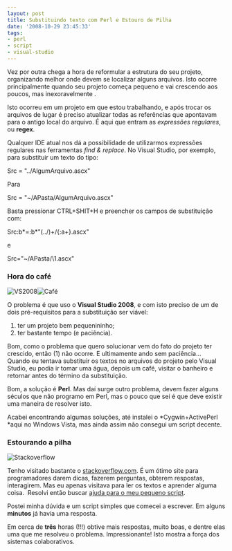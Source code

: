 ```yaml
---
layout: post
title: Substituindo texto com Perl e Estouro de Pilha
date: '2008-10-29 23:45:33'
tags:
- perl
- script
- visual-studio
---
```



Vez por outra chega a hora de reformular a estrutura do seu projeto, organizando melhor onde devem se localizar alguns arquivos. Isto ocorre principalmente quando seu projeto começa pequeno e vai crescendo aos poucos, mas inexoravelmente .

Isto ocorreu em um projeto em que estou trabalhando, e após trocar os arquivos de lugar é preciso atualizar todas as referências que apontavam para o antigo local do arquivo. É aqui que entram as *expressões regulares*, ou **regex**.

Qualquer IDE atual nos dá a possibilidade de utilizarmos expressões regulares nas ferramentas *find & replace*. No Visual Studio, por exemplo, para substituir um texto do tipo:

Src = "../AlgumArquivo.ascx"

Para

Src = "~/APasta/AlgumArquivo.ascx"

Basta pressionar CTRL+SHIT+H e preencher os campos de substituição com:

Src:b*=:b*"(\.\./)+/{:a+}.ascx"

e

Src="~/APasta/\1.ascx"

### Hora do café

![](http://i.msdn.microsoft.com/bb969057.VS08CorpBlue220(en-us).png "VS2008")![](http://upload.wikimedia.org/wikipedia/commons/thumb/f/f5/Cup-o-cofee-simple.svg/200px-Cup-o-cofee-simple.svg.png "Café")

O problema é que uso o **Visual Studio 2008**, e com isto preciso de um de dois pré-requisitos para a substituição ser viável:

1. ter um projeto bem pequenininho;
2. ter bastante tempo (e paciência).

Bom, como o problema que quero solucionar vem do fato do projeto ter crescido, então (1) não ocorre. E ultimamente ando sem paciência… Quando eu tentava substituir os textos no arquivos do projeto pelo Visual Studio, eu podia ir tomar uma água, depois um café, visitar o banheiro e retornar antes do término da substituição.

Bom, a solução é **Perl**. Mas daí surge outro problema, devem fazer alguns séculos que não programo em Perl, mas o pouco que sei é que deve existir uma maneira de resolver isto.

Acabei encontrando algumas soluções, até instalei o *Cygwin+ActivePerl *aqui no Windows Vista, mas ainda assim não consegui um script decente.

### Estourando a pilha

![](http://stackoverflow.com/Content/Img/stackoverflow-logo-250.png "Stackoverflow")

Tenho visitado bastante o [stackoverflow.com](http://stackoverflow.com). É um ótimo site para programadores darem dicas, fazerem perguntas, obterem respostas, interagirem. Mas eu apenas visitava para ler os textos e aprender alguma coisa.  Resolvi então buscar [ajuda para o meu pequeno script](http://stackoverflow.com/questions/248668/bulk-file-text-substitution-in-place-any-simple-way-to-do-that).

Postei minha dúvida e um script simples que comecei a escrever. Em alguns **minutos** já havia uma resposta.

Em cerca de **três** horas (!!!) obtive mais respostas, muito boas, e dentre elas uma que me resolveu o problema. Impressionante! Isto mostra a força dos sistemas colaborativos.


